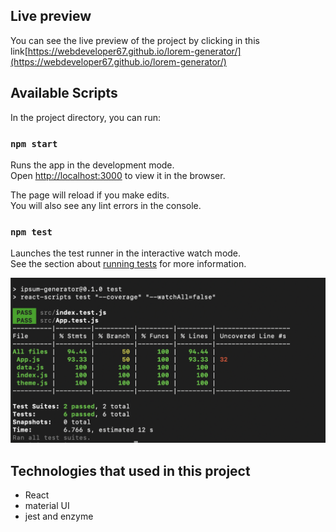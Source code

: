 ## Live preview
You can see the live preview of the project by clicking in this link[https://webdeveloper67.github.io/lorem-generator/](https://webdeveloper67.github.io/lorem-generator/)

## Available Scripts

In the project directory, you can run:

### `npm start`

Runs the app in the development mode.\
Open [http://localhost:3000](http://localhost:3000) to view it in the browser.

The page will reload if you make edits.\
You will also see any lint errors in the console.

### `npm test`

Launches the test runner in the interactive watch mode.\
See the section about [running tests](https://facebook.github.io/create-react-app/docs/running-tests) for more information.

![test coverage](/test-coverage-ipsom-gene.png?raw=true "Optional Title")

## Technologies that used in this project

* React
* material UI
* jest and enzyme


